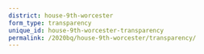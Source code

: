 ```yaml
---
district: house-9th-worcester
form_type: transparency
unique_id: house-9th-worcester-transparency
permalink: /2020bq/house-9th-worcester/transparency/
---
```

